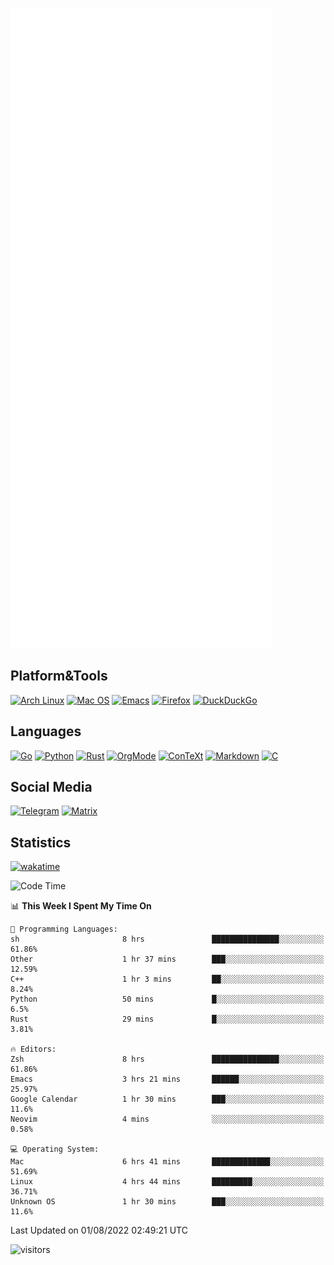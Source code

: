 ![Metrics](https://github.com/SteamedFish/SteamedFish/blob/master/github-metrics.svg)

## Platform&Tools

[![Arch Linux](https://img.shields.io/badge/ArchLinux-1793D1?logo=arch-linux&logoColor=fff&style=flat-square)](https://archlinux.org/)
[![Mac OS](https://img.shields.io/badge/MacOS-000000?style=flat-square&logo=macos&logoColor=F0F0F0)](https://www.apple.com/macos/)
[![Emacs](https://img.shields.io/badge/Emacs-%237F5AB6.svg?&style=flat-square&logo=gnu-emacs&logoColor=white)](https://www.gnu.org/software/emacs/)
[![Firefox](https://img.shields.io/badge/Firefox-FF7139?style=flat-square&logo=Firefox-Browser&logoColor=white)](https://firefox.com/)
[![DuckDuckGo](https://img.shields.io/badge/DuckDuckGo-DE5833?style=flat-square&logo=DuckDuckGo&logoColor=white)](https://duckduckgo.com/)

## Languages

[![Go](https://img.shields.io/badge/Golang-%2300ADD8.svg?style=flat-square&logo=go&logoColor=white)](https://golang.org/)
[![Python](https://img.shields.io/badge/Python-3670A0?style=flat-square&logo=python&logoColor=ffdd54)](https://www.python.org/)
[![Rust](https://img.shields.io/badge/Rust-%23000000.svg?style=flat-square&logo=rust&logoColor=white)](https://www.rust-lang.org/)
[![OrgMode](https://img.shields.io/badge/OrgMode-%23000000.svg?style=flat-square&logo=org&logoColor=white)](https://orgmode.org/)
[![ConTeXt](https://img.shields.io/badge/ConTeXt-%23008080.svg?style=flat-square&logo=latex&logoColor=white)](https://contextgarden.net/)
[![Markdown](https://img.shields.io/badge/MarkDown-%23000000.svg?style=flat-square&logo=markdown&logoColor=white)](https://daringfireball.net/projects/markdown/)
[![C](https://img.shields.io/badge/C-%2300599C.svg?style=flat-square&logo=c&logoColor=white)](https://www.iso.org/standard/74528.html)

## Social Media
[![Telegram](https://img.shields.io/badge/SteamedFish-2CA5E0?style=social&logo=telegram&logoColor=white)](https://t.me/SteamedFish)
[![Matrix](https://img.shields.io/badge/SteamedFish-2CA5E0?style=social&logo=matrix&logoColor=black)](https://matrix.to/#/@i:steamedfish.org)

## Statistics
[![wakatime](https://wakatime.com/badge/user/168280d6-fcf2-4b4f-ad3a-dc4612f35b38.svg)](https://wakatime.com/@168280d6-fcf2-4b4f-ad3a-dc4612f35b38)

<!--START_SECTION:waka-->
![Code Time](http://img.shields.io/badge/Code%20Time-1%2C943%20hrs%2010%20mins-blue)

📊 **This Week I Spent My Time On** 

```text
💬 Programming Languages: 
sh                       8 hrs               ███████████████░░░░░░░░░░   61.86% 
Other                    1 hr 37 mins        ███░░░░░░░░░░░░░░░░░░░░░░   12.59% 
C++                      1 hr 3 mins         ██░░░░░░░░░░░░░░░░░░░░░░░   8.24% 
Python                   50 mins             █░░░░░░░░░░░░░░░░░░░░░░░░   6.5% 
Rust                     29 mins             █░░░░░░░░░░░░░░░░░░░░░░░░   3.81%

🔥 Editors: 
Zsh                      8 hrs               ███████████████░░░░░░░░░░   61.86% 
Emacs                    3 hrs 21 mins       ██████░░░░░░░░░░░░░░░░░░░   25.97% 
Google Calendar          1 hr 30 mins        ███░░░░░░░░░░░░░░░░░░░░░░   11.6% 
Neovim                   4 mins              ░░░░░░░░░░░░░░░░░░░░░░░░░   0.58%

💻 Operating System: 
Mac                      6 hrs 41 mins       █████████████░░░░░░░░░░░░   51.69% 
Linux                    4 hrs 44 mins       █████████░░░░░░░░░░░░░░░░   36.71% 
Unknown OS               1 hr 30 mins        ███░░░░░░░░░░░░░░░░░░░░░░   11.6%

```


 Last Updated on 01/08/2022 02:49:21 UTC
<!--END_SECTION:waka-->

![visitors](https://visitor-badge.laobi.icu/badge?page_id=SteamedFish.SteamedFish)

